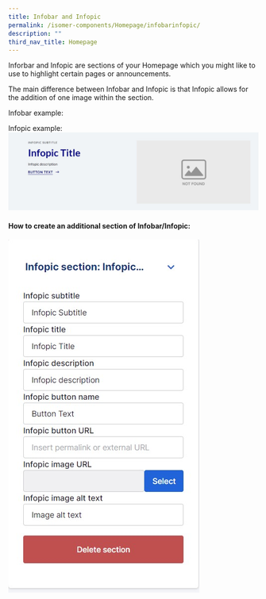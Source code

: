 ```yaml
---
title: Infobar and Infopic
permalink: /isomer-components/Homepage/infobarinfopic/
description: ""
third_nav_title: Homepage
---
```

Inforbar and Infopic are sections of your Homepage which you might like to use to highlight certain pages or announcements.

The main difference between Infobar and Infopic is that Infopic allows for the addition of one image within the section.

Infobar example:

Infopic example:
![](/images/infopiclook.jpg)

#### How to create an additional section of Infobar/Infopic:

![](/images/infopic.jpg)

